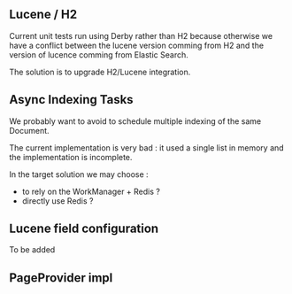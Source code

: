 
## Lucene / H2

Current unit tests run using Derby rather than H2 because otherwise we have a conflict between the lucene version comming from H2 and the version of lucence comming from Elastic Search.

The solution is to upgrade H2/Lucene integration.

## Async Indexing Tasks

We probably want to avoid to schedule multiple indexing of the same Document.

The current implementation is very bad : it used a single list in memory and the implementation is incomplete.

In the target solution we may choose :

 - to rely on the WorkManager + Redis ?
 - directly use Redis ?

## Lucene field configuration

To be added

## PageProvider impl




